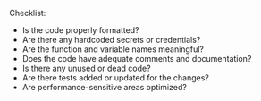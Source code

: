 Checklist:
- Is the code properly formatted?
- Are there any hardcoded secrets or credentials?
- Are the function and variable names meaningful?
- Does the code have adequate comments and documentation?
- Is there any unused or dead code?
- Are there tests added or updated for the changes?
- Are performance-sensitive areas optimized?
